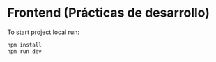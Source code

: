 # Frontend (Prácticas de desarrollo)

To start project local run:
```bash
npm install
npm run dev
```
